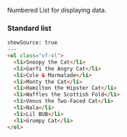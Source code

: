 Numbered List for displaying data.

### Standard list

```html
showSource: true
---
<ol class="vf-ol">
  <li>Snoopy the Cat</li>
  <li>Garfi the Angry Cat</li>
  <li>Cole & Marmalade</li>
  <li>Monty the Cat</li>
  <li>Hamilton the Hipster Cat</li>
  <li>Waffles the Scottish Fold</li>
  <li>Venus the Two-Faced Cat</li>
  <li>Nala</li>
  <li>Lil BUB</li>
  <li>Grumpy Cat</li>
</ol>
```
